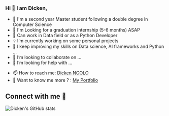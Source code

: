 ### Hi  👋 I am Dicken,
<!--
**D-kn/D-kn** is a ✨ _special_ ✨ repository because its `README.md` (this file) appears on your GitHub profile.

Here are some ideas to get you started: -->
-  💬 I'm a second year Master student following a double degree in Computer Science 
- 🔭 I'm Looking for a graduation internship (5-6 months) ASAP
- 🎯 Can work in Data field or as a Python Developer
- :bulb: I’m currently working on some personal projects
- 🌱 I keep improving my skills on Data science, AI frameworks and Python ...
- 👯 I’m looking to collaborate on ...
- 🤔 I’m looking for help with ...
<!-- - 💬 Ask me about ... -->
- 📫 How to reach me: <a href="mailto:dickenmoungala@gmail.com">Dicken NGOLO</a>
- :book: Want to know me more ? : <a href="https://sites.google.com/view/rolvydickenmyblog1234/" target="_blank">My Portfolio</a>

<!-- - 😄 Pronouns: ... -->
<!-- - ⚡ Fun fact: ... -->

## Connect with me 📡 <br>

<!-- <a href="https://www.linkedin.com/in/d-kn/"><img src="https://img.icons8.com/color/90/000000/linkedin.png"/></a> -->
<!-- <a href="https://www.facebook.com/rolvy.ngolomoungala"><img src="https://img.icons8.com/fluency/90/000000/facebook-new.png"/></a><br> -->

<!-- [![Top Langs](https://github-readme-stats.vercel.app/api/top-langs/?username=D-kn)](https://github.com/D-kn/github-readme-stats) -->
<!-- [![Top Langs](https://github-readme-stats.vercel.app/api/top-langs/?username=D-kn&show_icons=true&theme=radical) -->

![Dicken's GitHub stats](https://github-readme-stats.vercel.app/api?username=D-kn&show_icons=true)
